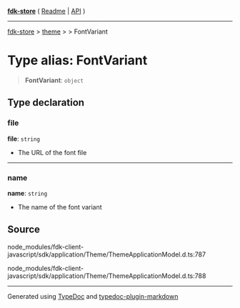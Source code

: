 [**fdk-store**](../../../README.md) ( [Readme](../../../README.md) \| [API](../../../API.md) )

---

[fdk-store](../../../API.md) > [theme](../../README.md) > [<internal>](../README.md) > FontVariant

# Type alias: FontVariant

> **FontVariant**: `object`

## Type declaration

### file

**file**: `string`

- The URL of the font file

---

### name

**name**: `string`

- The name of the font variant

## Source

node_modules/fdk-client-javascript/sdk/application/Theme/ThemeApplicationModel.d.ts:787

node_modules/fdk-client-javascript/sdk/application/Theme/ThemeApplicationModel.d.ts:788

---

Generated using [TypeDoc](https://typedoc.org/) and [typedoc-plugin-markdown](https://www.npmjs.com/package/typedoc-plugin-markdown)
